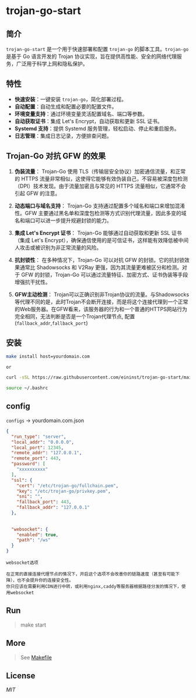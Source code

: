 # trojan-go-start
## 简介
`trojan-go-start` 是一个用于快速部署和配置 `trojan-go` 的脚本工具。`trojan-go` 是基于 Go 语言开发的 Trojan 协议实现，旨在提供高性能、安全的网络代理服务，广泛用于科学上网和隐私保护。

## 特性
- **快速安装**：一键安装 `trojan-go`，简化部署过程。
- **自动配置**：自动生成和配置必要的配置文件。
- **环境变量支持**：通过环境变量灵活配置域名、端口等参数。
- **自动获取证书**：集成 Let's Encrypt，自动获取和更新 SSL 证书。
- **Systemd 支持**：提供 Systemd 服务管理，轻松启动、停止和重启服务。
- **日志管理**：集成日志记录，方便排查问题。


## Trojan-Go 对抗 GFW 的效果

1. **伪装流量**：
   Trojan-Go 使用 TLS（传输层安全协议）加密通信流量，和正常的 HTTPS 流量非常相似，这使得它能够有效伪装自己，不容易被深度包检测（DPI）技术发现。由于流量加密且与常见的 HTTPS 流量相似，它通常不会引起 GFW 的注意。

2. **动态端口与域名支持**：
   Trojan-Go 支持通过配置多个域名和端口来增加混淆性。GFW 主要通过黑名单和深度包检测等方式识别代理流量，因此多变的域名和端口可以进一步提升规避封锁的能力。

3. **集成 Let's Encrypt 证书**：
   Trojan-Go 能够通过自动获取和更新 SSL 证书（集成 Let's Encrypt），确保通信使用的是可信证书，这样能有效降低被中间人攻击或被识别为非正常流量的风险。

4. **抗封锁性**：
   在多种情况下，Trojan-Go 可以对抗 GFW 的封锁。它的抗封锁效果通常比 Shadowsocks 和 V2Ray 更强，因为其流量更难被区分和检测。对于 GFW 的封锁，Trojan-Go 可以通过流量特征、加密方式、证书伪装等手段增强抗干扰性。

4. **GFW主动检测**：
   Trojan可以正确识别非Trojan协议的流量。与Shadowsocks等代理不同的是，此时Trojan不会断开连接，而是将这个连接代理到一个正常的Web服务器。在GFW看来，该服务器的行为和一个普通的HTTPS网站行为完全相同，无法判断是否是一个Trojan代理节点, 配置(`fallback_addr`,`fallback_port`)

## 安装

```bash
make install host=yourdomain.com
```
`or`

```bash
curl -sSL https://raw.githubusercontent.com/eininst/trojan-go-start/main/install.sh | sh -s -- yourhost youremail
```

```bash
source ~/.bashrc
```

## config

`configs` -> yourdomain.com.json

```json
{
  "run_type": "server",
  "local_addr": "0.0.0.0",
  "local_port": 12345,
  "remote_addr": "127.0.0.1",
  "remote_port": 443,
  "password": [
    "xxxxxxxxxx"
  ],
  "ssl": {
    "cert": "/etc/trojan-go/fullchain.pem",
    "key": "/etc/trojan-go/privkey.pem",
    "sni": "",
    "fallback_port": 443,
    "fallback_addr": "127.0.0.1"
  },
   
   
  "websocket": {
    "enabled": true,
    "path": "/ws"
  }
}
```

```text
websocket选项

在正常的直接连接代理节点的情况下，开启这个选项不会改善你的链路速度（甚至有可能下降），也不会提升你的连接安全性。
你只应该在需要利用CDN进行中转，或利用nginx,caddy等服务器根据路径分发的情况下，使用websocket
```

## Run
> make start


## More
> See [Makefile](/Makefile)

## License

*MIT*